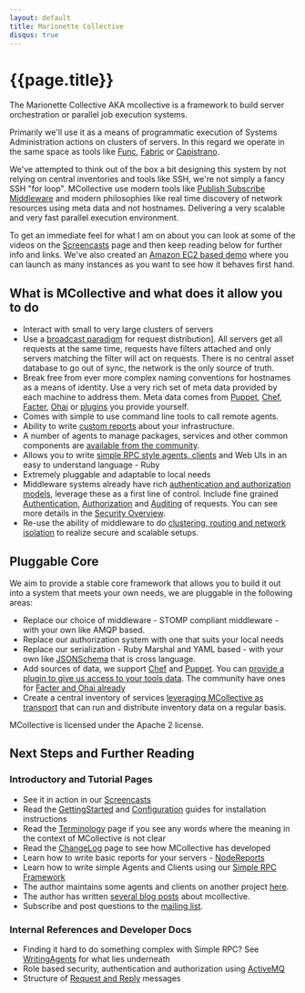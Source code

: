 ```yaml
---
layout: default
title: Marionette Collective
disqus: true
---
```

[Func]: https://fedorahosted.org/func/
[Fabric]: http://fabfile.org/
[Capistrano]: http://www.capify.org
[Publish Subscribe Middleware]: http://en.wikipedia.org/wiki/Publish/subscribe
[Screencasts]: /mcollective/screencasts.html
[Amazon EC2 based demo]: /mcollective/ec2demo.html
[broadcast paradigm]: /mcollective/reference/basic/messageflow.html
[UsingWithPuppet]: /mcollective/reference/integration/puppet.html
[UsingWithChef]: /mcollective/reference/integration/chef.html
[Facter]: http://code.google.com/p/mcollective-plugins/wiki/FactsRLFacter
[Ohai]: http://code.google.com/p/mcollective-plugins/wiki/FactsOpsCodeOhai
[WritingFactsPlugins]: /mcollective/reference/plugins/facts.html
[NodeReports]: /mcollective/reference/ui/nodereports.html
[PluginsSite]: http://code.google.com/p/mcollective-plugins/
[SimpleRPCIntroduction]: /mcollective/simplerpc/
[SecurityOverview]: /mcollective/security.html
[SecurityWithActiveMQ]: /mcollective/reference/integration/activemq_security.html
[SSLSecurityPlugin]: /mcollective/reference/plugins/security_ssl.html
[SimpleRPCAuthorization]: /mcollective/simplerpc/authorization.html
[SimpleRPCAuditing]: /mcollective/simplerpc/auditing.html
[ActiveMQClusters]: /mcollective/reference/integration/activemq_clusters.html
[JSONSchema]: http://json-schema.org/
[Registration]: /mcollective/reference/plugins/registration.html
[GettingStarted]: /mcollective/reference/basic/gettingstarted.html
[Configuration]: /mcollective/reference/basic/configuration.html
[Terminology]: /mcollective/terminology.html
[devco]: http://www.devco.net/archives/tag/mcollective
[mcollective-users]: http://groups.google.com/group/mcollective-users
[WritingAgents]: /mcollective/reference/basic/basic_agent_and_client.html
[ActiveMQ]: /mcollective/reference/integration/activemq_security.html
[MessageFormat]: /mcollective/reference/basic/messageformat.html
[ChangeLog]: /mcollective/changelog.html

# {{page.title}}
The Marionette Collective AKA mcollective is a framework to build server
orchestration or parallel job execution systems.

Primarily we'll use it as a means of programmatic execution of Systems Administration
actions on clusters of servers.  In this regard we operate in the same space as tools
like [Func], [Fabric] or [Capistrano].

We've attempted to think out of the box a bit designing this system by not relying on
central inventories and tools like SSH, we're not simply a fancy SSH "for loop".  MCollective use modern tools like
[Publish Subscribe Middleware] and modern philosophies like real time discovery of network resources using meta data
and not hostnames.  Delivering a very scalable and very fast parallel execution environment.

To get an immediate feel for what I am on about you can look at some of the videos on the
[Screencasts] page and then keep reading below for further info and links.  We've also created an [Amazon EC2 based demo]
where you can launch as many instances as you want to see how it behaves first hand.

## What is MCollective and what does it allow you to do

 * Interact with small to very large clusters of servers
 * Use a [broadcast paradigm] for request distribution].  All servers get all requests at the same time, requests have
   filters attached and only servers matching the filter will act on requests.  There is no central asset database to
   go out of sync, the network is the only source of truth.
 * Break free from ever more complex naming conventions for hostnames as a means of identity.  Use a very
   rich set of meta data provided by each machine to address them.  Meta data comes from
   [Puppet][UsingWithPuppet], [Chef][UsingWithChef], [Facter], [Ohai] or [plugins][WritingFactsPlugins] you provide yourself.
 * Comes with simple to use command line tools to call remote agents.
 * Ability to write [custom reports][NodeReports] about your infrastructure.
 * A number of agents to manage packages, services and other common components are [available from
   the community][PluginsSite].
 * Allows you to write [simple RPC style agents, clients][SimpleRPCIntroduction] and Web UIs in an easy to understand language - Ruby
 * Extremely pluggable and adaptable to local needs
 * Middleware systems already have rich [authentication and authorization models][SecurityWithActiveMQ], leverage these as a first
   line of control.  Include fine grained [Authentication][SSLSecurityPlugin], [Authorization][SimpleRPCAuthorization] and
   [Auditing][SimpleRPCAuditing] of requests.  You can see more details in the [Security Overview][SecurityOverview].
 * Re-use the ability of middleware to do [clustering, routing and network isolation][ActiveMQClusters]
   to realize secure and scalable setups.

## Pluggable Core
We aim to provide a stable core framework that allows you to build it out into a system that meets
your own needs, we are pluggable in the following areas:

 * Replace our choice of middleware - STOMP compliant middleware - with your own like AMQP based.
 * Replace our authorization system with one that suits your local needs
 * Replace our serialization - Ruby Marshal and YAML based - with your own like [JSONSchema] that is cross language.
 * Add sources of data, we support [Chef][UsingWithChef] and [Puppet][UsingWithPuppet].   You can
   [provide a plugin to give us access to your tools data][WritingFactsPlugins].
   The community have ones for [Facter and Ohai already][PluginsSite]
 * Create a central inventory of services [leveraging MCollective as transport][Registration]
   that can run and distribute inventory data on a regular basis.

MCollective is licensed under the Apache 2 license.

## Next Steps and Further Reading

### Introductory and Tutorial Pages
 * See it in action in our [Screencasts]
 * Read the [GettingStarted] and [Configuration] guides for installation instructions
 * Read the [Terminology] page if you see any words where the meaning in the context of MCollective is not clear
 * Read the [ChangeLog] page to see how MCollective has developed
 * Learn how to write basic reports for your servers - [NodeReports]
 * Learn how to write simple Agents and Clients using our [Simple RPC Framework][SimpleRPCIntroduction]
 * The author maintains some agents and clients on another project [here][PluginsSite].
 * The author has written [several blog posts][devco] about mcollective.
 * Subscribe and post questions to the [mailing list][mcollective-users].

### Internal References and Developer Docs
 * Finding it hard to do something complex with Simple RPC? See [WritingAgents] for what lies underneath
 * Role based security, authentication and authorization using [ActiveMQ]
 * Structure of [Request and Reply][MessageFormat] messages

